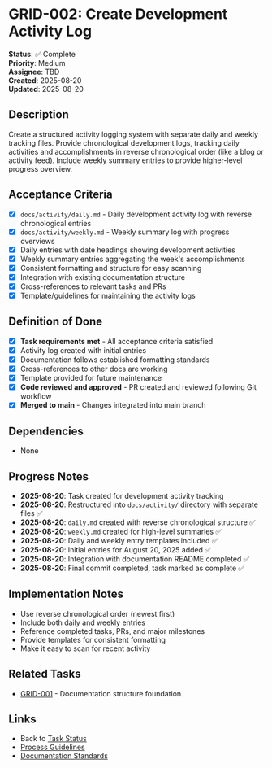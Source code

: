 # GRID-002: Create Development Activity Log

**Status**: ✅ Complete  
**Priority**: Medium  
**Assignee**: TBD  
**Created**: 2025-08-20  
**Updated**: 2025-08-20  

## Description
Create a structured activity logging system with separate daily and weekly tracking files. Provide chronological development logs, tracking daily activities and accomplishments in reverse chronological order (like a blog or activity feed). Include weekly summary entries to provide higher-level progress overview.

## Acceptance Criteria
- [x] `docs/activity/daily.md` - Daily development activity log with reverse chronological entries
- [x] `docs/activity/weekly.md` - Weekly summary log with progress overviews
- [x] Daily entries with date headings showing development activities
- [x] Weekly summary entries aggregating the week's accomplishments
- [x] Consistent formatting and structure for easy scanning
- [x] Integration with existing documentation structure
- [x] Cross-references to relevant tasks and PRs
- [x] Template/guidelines for maintaining the activity logs

## Definition of Done
- [x] **Task requirements met** - All acceptance criteria satisfied
- [x] Activity log created with initial entries
- [x] Documentation follows established formatting standards
- [x] Cross-references to other docs are working
- [x] Template provided for future maintenance
- [x] **Code reviewed and approved** - PR created and reviewed following Git workflow
- [x] **Merged to main** - Changes integrated into main branch

## Dependencies
- None

## Progress Notes
- **2025-08-20**: Task created for development activity tracking
- **2025-08-20**: Restructured into `docs/activity/` directory with separate files ✅
- **2025-08-20**: `daily.md` created with reverse chronological structure ✅
- **2025-08-20**: `weekly.md` created for high-level summaries ✅
- **2025-08-20**: Daily and weekly entry templates included ✅
- **2025-08-20**: Initial entries for August 20, 2025 added ✅
- **2025-08-20**: Integration with documentation README completed ✅
- **2025-08-20**: Final commit completed, task marked as complete ✅

## Implementation Notes
- Use reverse chronological order (newest first)
- Include both daily and weekly entries
- Reference completed tasks, PRs, and major milestones
- Provide templates for consistent formatting
- Make it easy to scan for recent activity

## Related Tasks
- [GRID-001](./GRID-001.md) - Documentation structure foundation

## Links
- Back to [Task Status](./status.md)
- [Process Guidelines](../process.md)
- [Documentation Standards](../documentation.md)
